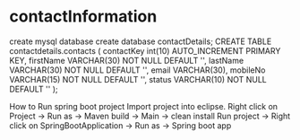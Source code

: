 # contactInformation

create mysql database 
create database contactDetails; 
CREATE TABLE contactdetails.contacts ( contactKey int(10) AUTO_INCREMENT PRIMARY KEY, firstName VARCHAR(30) NOT NULL DEFAULT '', lastName VARCHAR(30) NOT NULL DEFAULT '', email VARCHAR(30), mobileNo VARCHAR(15) NOT NULL DEFAULT '', status VARCHAR(10) NOT NULL DEFAULT '' );

How to Run spring boot project Import project into eclipse. Right click on Project -> Run as -> Maven build -> Main -> clean install Run project -> Right click on SpringBootApplication -> Run as -> Spring boot app
